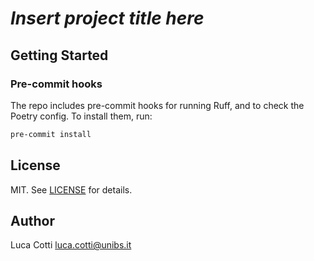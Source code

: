 # *Insert project title here*

## Getting Started

### Pre-commit hooks

The repo includes pre-commit hooks for running Ruff, and to check the Poetry config. To install them, run:

```bash
pre-commit install
```

## License

MIT. See [LICENSE](/LICENSE) for details.

## Author

Luca Cotti <luca.cotti@unibs.it>